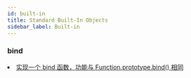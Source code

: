 ```yaml
---
id: built-in
title: Standard Built-In Objects
sidebar_label: Built-in
---
```


### bind
<li class="custom-light">
    <a href="https://github.com/30-seconds/30-seconds-of-interviews/blob/master/questions/bind-function.md" 
       target="_blank" rel="noopener noreferrer" title="30 seconds of interviews">
        实现一个 bind 函数，功能与 Function.prototype.bind() 相同
    </a>
</li>


